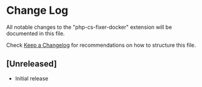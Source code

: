 # Change Log

All notable changes to the "php-cs-fixer-docker" extension will be documented in this file.

Check [Keep a Changelog](http://keepachangelog.com/) for recommendations on how to structure this file.

## [Unreleased]

- Initial release